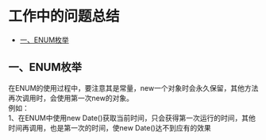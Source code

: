 # 工作中的问题总结
   * [一、ENUM枚举](#一ENUM枚举)
     

## 一、ENUM枚举
在ENUM的使用过程中，要注意其是常量，new一个对象时会永久保留，其他方法再次调用时，会使用第一次new的对象。  
例如：  
1、在ENUM中使用new Date()获取当前时间，只会获得第一次运行的时间，其他时间再调用，也是第一次的时间，使new Date()达不到应有的效果